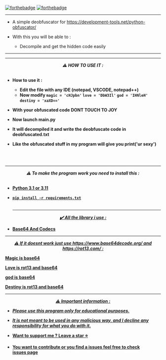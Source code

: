 
[![forthebadge](https://forthebadge.com/images/badges/made-with-python.svg)](https://forthebadge.com)
[![forthebadge](https://forthebadge.com/images/badges/built-with-love.svg)](https://forthebadge.com)


---
* A simple deobfuscator for https://development-tools.net/python-obfuscator/

* With this you will be able to :
  * Decompile and get the hidden code easily

-----
-----

<p align="center"><strong><i>⚠️ HOW TO USE IT :</i></strong</p>
<br><br>

* How to use it :
  * Edit the file with any IDE (notepad, VSCODE, notepad++)
  * Now modify 
  `magic = 'cHJpbn'`
`love = 'DbW3Il'`
`god = 'IHNleH'`
`destiny = 'xaXD=='`
 * With your obfuscated code **DONT TOUCH TO JOY**
 
 * Now launch main.py 
 
 * It will decompiled it and write the deobfuscate code in deobfuscated.txt
 
 * Like the obfuscated stuff in my program will give you print('ur sexy')
 
 
<br><br>
  
  -----

<p align="center"><strong><i>⚠️ To make the program work you need to install this :</i></strong</p>
<br><br>

* <a href="https://www.python.org/ftp/python/3.11.1/python-3.11.1-amd64.exe">Python 3.1 or 3.11

* `pip install -r requirements.txt`
<br><br>
  
  -----
<p align="center"><i>✔️ All the library i use :</i></p>

* Base64 And Codecs
---
<p align="center"><strong><i>⚠️ If it doesnt work just use https://www.base64decode.org/ and https://rot13.com/ :</i></strong</p>

Magic is base64

Love is rot13 and base64

god is base64

Destiny is rot13 and base64


---
<p align="center"><strong><i>⚠️ Important information :</i></strong</p>

* ***Please use this program only for educational purposes.***
* ***It is not meant to be used in any malicious way, and I decline any responsibility for what you do with it.***

* Want to support me ? Leave a star ⭐ 
* You want to contribute or you find a issues feel free to check <br/>[issues page](https://github.com/TheCuteOwl/development-tools-deobfuscator/issues)
